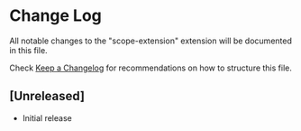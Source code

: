 # Change Log

All notable changes to the "scope-extension" extension will be documented in this file.

Check [Keep a Changelog](http://keepachangelog.com/) for recommendations on how to structure this file.

## [Unreleased]

- Initial release